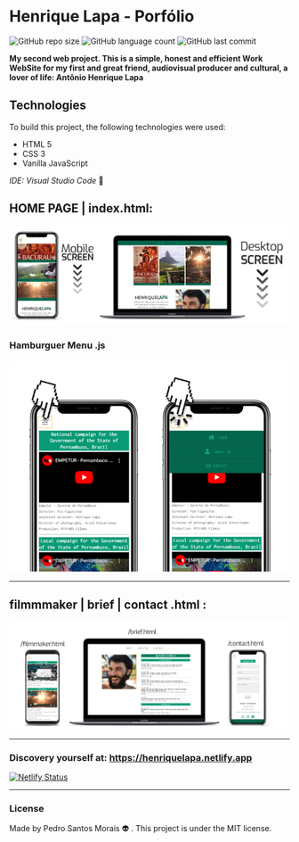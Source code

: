 

# Henrique Lapa - Porfólio
![GitHub repo size](https://img.shields.io/github/repo-size/pedro-samo/lapa_portfolio) ![GitHub language count](https://img.shields.io/github/languages/count/pedro-samo/lapa_portfolio) ![GitHub last commit](https://img.shields.io/github/last-commit/pedro-samo/lapa_portfolio)

**My second web project. This is a simple, honest and efficient Work WebSite for my first and great friend, audiovisual producer and cultural, a lover of life: Antônio Henrique Lapa**

## Technologies

To build this project, the following technologies were used:

* HTML 5
* CSS 3
* Vanilla JavaScript

_IDE: Visual Studio Code_ :blue_heart:

## HOME PAGE | index.html:

![Home ScreenScroll](https://github.com/pedro-samo/lapa_portfolio/blob/master/imagens/readme/Lapa_screen.gif)

### Hamburguer Menu .js

![Hamburguer_menu](https://github.com/pedro-samo/lapa_portfolio/blob/master/imagens/readme/menu.png)

__________________________________________________________________________________________________________________________________________________________________________________


## filmmmaker | brief | contact .html :

![Jobs, brief, contact screen](https://github.com/pedro-samo/lapa_portfolio/blob/master/imagens/readme/devices.png)


__________________________________________________________________________________________________________________________________________________________________________________

### Discovery yourself at: https://henriquelapa.netlify.app

[![Netlify Status](https://api.netlify.com/api/v1/badges/8707f9b4-a917-4a94-9dea-3500e65c2294/deploy-status)](https://app.netlify.com/sites/optimistic-banach-792bd5/deploys)
__________________________________________________________________________________________________________________________________________________________________________________

### License

Made by Pedro Santos Morais :alien: . This project is under the MIT license.


